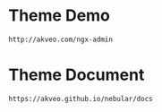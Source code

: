 # Theme Demo
`http://akveo.com/ngx-admin`

# Theme Document
`https://akveo.github.io/nebular/docs`

